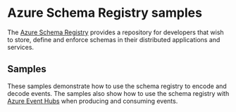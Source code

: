 # Azure Schema Registry samples

The [Azure Schema Registry](https://docs.microsoft.com/azure/event-hubs/schema-registry-overview) provides a repository for developers that wish to store, define and enforce schemas in their distributed applications and services.

## Samples

These samples demonstrate how to use the schema registry to encode and decode events. The samples also show how to use the schema registry with [Azure Event Hubs](https://docs.microsoft.com/azure/event-hubs/event-hubs-about) when producing and consuming events.

